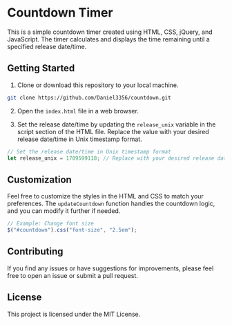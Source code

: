 
# Countdown Timer

This is a simple countdown timer created using HTML, CSS, jQuery, and JavaScript. The timer calculates and displays the time remaining until a specified release date/time.

## Getting Started

1. Clone or download this repository to your local machine.

```bash
git clone https://github.com/Daniel3356/countdown.git
```

2. Open the `index.html` file in a web browser.

3. Set the release date/time by updating the `release_unix` variable in the script section of the HTML file. Replace the value with your desired release date/time in Unix timestamp format.

```javascript
// Set the release date/time in Unix timestamp format
let release_unix = 1709599118; // Replace with your desired release date/time in Unix timestamp
```

## Customization

Feel free to customize the styles in the HTML and CSS to match your preferences. The `updateCountdown` function handles the countdown logic, and you can modify it further if needed.

```javascript
// Example: Change font size
$("#countdown").css("font-size", "2.5em");
```

## Contributing

If you find any issues or have suggestions for improvements, please feel free to open an issue or submit a pull request.

## License

This project is licensed under the MIT License.
